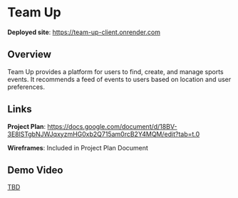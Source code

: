 # Team Up

**Deployed site**: https://team-up-client.onrender.com

## Overview

Team Up provides a platform for users to find, create, and manage sports events. It recommends a feed of events to users based on location and user preferences.

## Links

**Project Plan**: https://docs.google.com/document/d/18BV-3E8lSTgbNJWJqxyzmHG0xb2Q715am0rcB2Y4MQM/edit?tab=t.0

**Wireframes**: Included in Project Plan Document

## Demo Video

[TBD](<insert link in Week 9!>)

